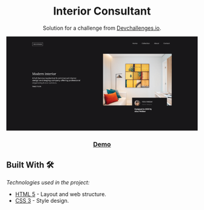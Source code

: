 <h1 align="center">Interior Consultant</h1>

<div align="center">
   Solution for a challenge from  <a href="http://devchallenges.io" target="_blank">Devchallenges.io</a>.
</div>

![Image Alt](https://github.com/Codelock00/devchallenge/blob/main/interior-consultant/Interior-Consultant.png?raw=true)

<div align="center">
  <h3>
    <a href="https://codelock00.github.io/devchallenge/interior-consultant/">
      Demo
    </a>
  </h3>
</div>

## Built With 🛠️

_Technologies used in the project:_

* [HTML 5](https://es.wikipedia.org/wiki/HTML) - Layout and web structure.
* [CSS 3](https://es.wikipedia.org/wiki/Hoja_de_estilos_en_cascada) - Style design.

<br>
